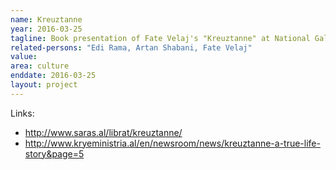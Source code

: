 ```yaml
---
name: Kreuztanne
year: 2016-03-25
tagline: Book presentation of Fate Velaj's "Kreuztanne" at National Gallery of Arts
related-persons: "Edi Rama, Artan Shabani, Fate Velaj"
value:
area: culture
enddate: 2016-03-25
layout: project
---
```

Links:
* <http://www.saras.al/librat/kreuztanne/>
* <http://www.kryeministria.al/en/newsroom/news/kreuztanne-a-true-life-story&page=5>
